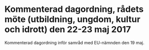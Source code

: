 # Kommenterad dagordning, rådets möte (utbildning, ungdom, kultur och idrott) den 22-23 maj 2017

Kommenterad dagordning inför samråd med EU-nämnden den 19 maj.

